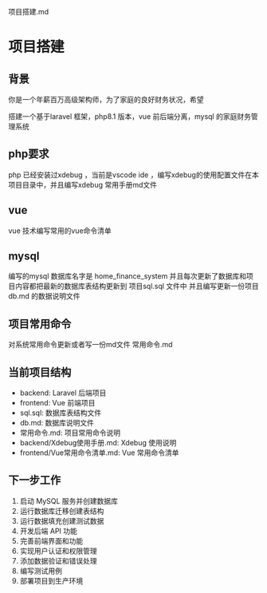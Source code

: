 项目搭建.md
# 项目搭建

## 背景

你是一个年薪百万高级架构师，为了家庭的良好财务状况，希望

搭建一个基于laravel 框架，php8.1 版本，vue 前后端分离，mysql 的家庭财务管理系统

## php要求

php 已经安装过xdebug ，当前是vscode ide ，编写xdebug的使用配置文件在本项目目录中，并且编写xdebug 常用手册md文件

## vue

vue 技术编写常用的vue命令清单

## mysql

编写的mysql 数据库名字是 home_finance_system
并且每次更新了数据库和项目内容都把最新的数据库表结构更新到 项目sql.sql  文件中
并且编写更新一份项目db.md 的数据说明文件

## 项目常用命令

对系统常用命令更新或者写一份md文件 常用命令.md

## 当前项目结构

- backend: Laravel 后端项目
- frontend: Vue 前端项目
- sql.sql: 数据库表结构文件
- db.md: 数据库说明文件
- 常用命令.md: 项目常用命令说明
- backend/Xdebug使用手册.md: Xdebug 使用说明
- frontend/Vue常用命令清单.md: Vue 常用命令清单

## 下一步工作

1. 启动 MySQL 服务并创建数据库
2. 运行数据库迁移创建表结构
3. 运行数据填充创建测试数据
4. 开发后端 API 功能
5. 完善前端界面和功能
6. 实现用户认证和权限管理
7. 添加数据验证和错误处理
8. 编写测试用例
9. 部署项目到生产环境